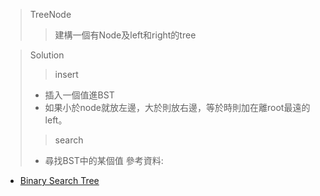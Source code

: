 > TreeNode
>> 建構一個有Node及left和right的tree

> Solution
>> insert
>* 插入一個值進BST
>* 如果小於node就放左邊，大於則放右邊，等於時則加在離root最遠的left。
>> search
>* 尋找BST中的某個值
> 參考資料:
* [Binary Search Tree](https://docs.google.com/presentation/d/e/2PACX-1vQgUh73yvSdxAvMH50DHWJ5lsCX8-daMxtoltU9rYW7xCmqYz2A1wOv0Vcx_F9KO5ZUvZBv3IF1TjGi/pub?start=false&loop=false&delayms=3000&slide=id.g73e451e679_0_18)
